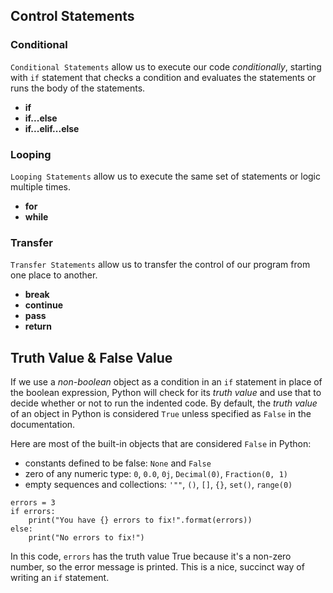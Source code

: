 ## Control Statements
### Conditional
`Conditional Statements` allow us to execute our code _conditionally_, starting with `if` statement that checks a condition and evaluates the statements or runs the body of the statements.
* **if**
* **if...else**
* **if...elif...else**

### Looping
`Looping Statements` allow us to execute the same set of statements or logic multiple times.
* **for**
* **while**

### Transfer
`Transfer Statements` allow us to transfer the control of our program from one place to another.
* **break**
* **continue**
* **pass**
* **return**


## Truth Value & False Value
If we use a _non-boolean_ object as a condition in an `if` statement in place of the boolean expression, Python will check for its _truth value_ and use that to decide whether or not to run the indented code. By default, the _truth value_ of an object in Python is considered `True` unless specified as `False` in the documentation.

Here are most of the built-in objects that are considered `False` in Python:
* constants defined to be false: `None` and `False`
* zero of any numeric type: `0`, `0.0`, `0j`, `Decimal(0)`, `Fraction(0, 1)`
* empty sequences and collections: `'""`, `()`, `[]`, `{}`, `set()`, `range(0)`

```
errors = 3
if errors:
    print("You have {} errors to fix!".format(errors))
else:
    print("No errors to fix!")
```
In this code, `errors` has the truth value True because it's a non-zero number, so the error message is printed. This is a nice, succinct way of writing an `if` statement.

